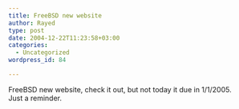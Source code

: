 ```yaml
---
title: FreeBSD new website
author: Rayed
type: post
date: 2004-12-22T11:23:58+03:00
categories:
  - Uncategorized
wordpress_id: 84

---
```

<div style="clear:both;"></div>
<p>FreeBSD new website, check it out, but not today it due in 1/1/2005.<br />Just a reminder.</p>
<div style="clear:both; padding-bottom: 0.25em;"></div>

